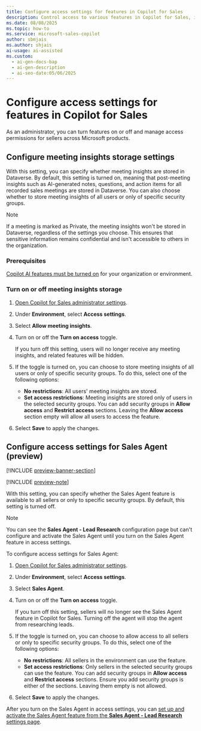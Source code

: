 ```yaml
---
title: Configure access settings for features in Copilot for Sales
description: Control access to various features in Copilot for Sales, including meeting insights and Sales Agent capabilities.
ms.date: 08/08/2025
ms.topic: how-to
ms.service: microsoft-sales-copilot
author: sbmjais
ms.author: shjais
ai-usage: ai-assisted
ms.custom:
  - ai-gen-docs-bap
  - ai-gen-description
  - ai-seo-date:05/06/2025
---
```


# Configure access settings for features in Copilot for Sales

As an administrator, you can turn features on or off and manage access permissions for sellers across Microsoft products.

## Configure meeting insights storage settings

With this setting, you can specify whether meeting insights are stored in Dataverse. By default, this setting is turned on, meaning that post-meeting insights such as AI-generated notes, questions, and action items for all recorded sales meetings are stored in Dataverse. You can also choose whether to store meeting insights of all users or only of specific security groups.

> [!NOTE]
> If a meeting is marked as Private, the meeting insights won't be stored in Dataverse, regardless of the settings you choose. This ensures that sensitive information remains confidential and isn't accessible to others in the organization.

### Prerequisites

[Copilot AI features must be turned on](suggested-replies.md) for your organization or environment.

### Turn on or off meeting insights storage

1. [Open Copilot for Sales administrator settings](./administrator-settings-for-viva-sales.md#access-administrator-settings).

2. Under **Environment**, select **Access settings**.

3. Select **Allow meeting insights**. 

4. Turn on or off the **Turn on access** toggle.
    
    If you turn off this setting, users will no longer receive any meeting insights, and related features will be hidden.

1. If the toggle is turned on, you can choose to store meeting insights of all users or only of specific security groups. To do this, select one of the following options:
    - **No restrictions**: All users' meeting insights are stored.
    - **Set access restrictions**: Meeting insights are stored only of users in the selected security groups. You can add security groups in **Allow access** and **Restrict access** sections. Leaving the **Allow access** section empty will allow all users to access the feature. 

1. Select **Save** to apply the changes.

## Configure access settings for Sales Agent (preview)

[!INCLUDE [preview-banner-section](~/../shared-content/shared/preview-includes/preview-banner-section.md)]

[!INCLUDE [preview-note](~/../shared-content/shared/preview-includes/preview-note-d365.md)]

With this setting, you can specify whether the Sales Agent feature is available to all sellers or only to specific security groups. By default, this setting is turned off.

> [!NOTE]
> You can see the **Sales Agent - Lead Research** configuration page but can't configure and activate the Sales Agent until you turn on the Sales Agent feature in access settings.

To configure access settings for Sales Agent:

1. [Open Copilot for Sales administrator settings](./administrator-settings-for-viva-sales.md#access-administrator-settings).
1. Under **Environment**, select **Access settings**.
1. Select **Sales Agent**.
1. Turn on or off the **Turn on access** toggle.

    If you turn off this setting, sellers will no longer see the Sales Agent feature in Copilot for Sales. Turning off the agent will stop the agent from researching leads. 
1. If the toggle is turned on, you can choose to allow access to all sellers or only to specific security groups. To do this, select one of the following options:
    - **No restrictions**: All sellers in the environment can use the feature.
    - **Set access restrictions**: Only sellers in the selected security groups can use the feature. You can add security groups in **Allow access** and **Restrict access** sections. Ensure you add security groups is either of the sections. Leaving them empty is not allowed.
1. Select **Save** to apply the changes.

After you turn on the Sales Agent in access settings, you can [set up and activate the Sales Agent feature from the **Sales Agent - Lead Research** settings page](set-up-sales-agent.md).

